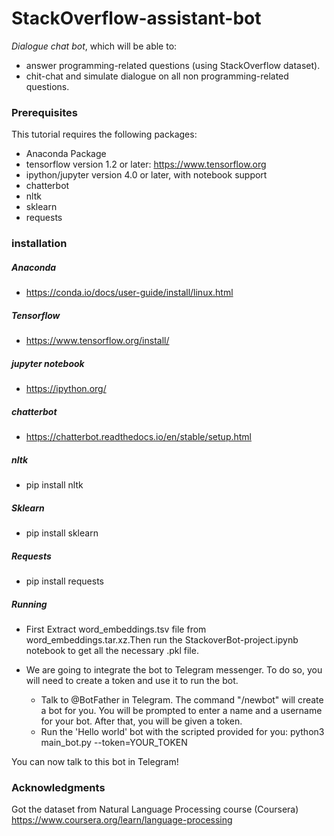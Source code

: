# StackOverflow-assistant-bot
*Dialogue chat bot*, which will be able to:
* answer programming-related questions (using StackOverflow dataset).
* chit-chat and simulate dialogue on all non programming-related questions.
### Prerequisites
This tutorial requires the following packages:

* Anaconda Package
* tensorflow version 1.2 or later: https://www.tensorflow.org
* ipython/jupyter version 4.0 or later, with notebook support
* chatterbot
* nltk
* sklearn 
* requests
### installation

##### Anaconda
* https://conda.io/docs/user-guide/install/linux.html

##### Tensorflow
* https://www.tensorflow.org/install/

##### jupyter notebook
* https://ipython.org/

##### chatterbot
* https://chatterbot.readthedocs.io/en/stable/setup.html

##### nltk
* pip install nltk

##### Sklearn
* pip install sklearn

##### Requests
* pip install requests

##### Running 
* First Extract word_embeddings.tsv file from word_embeddings.tar.xz.Then run the StackoverBot-project.ipynb notebook to get all the necessary .pkl file.

* We are going to integrate the bot to Telegram messenger. To do so, you will need to create a token and use it to run the bot.

    * Talk to @BotFather in Telegram. The command "/newbot" will create a bot for you. You will be prompted to enter a name and a username for your bot. After that, you will be given a token.
    * Run the 'Hello world' bot with the scripted provided for you: python3 main_bot.py --token=YOUR_TOKEN

You can now talk to this bot in Telegram!
 
### Acknowledgments
Got the dataset from Natural Language Processing course (Coursera) https://www.coursera.org/learn/language-processing
